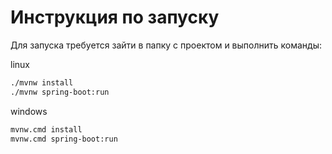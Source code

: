# Инструкция по запуску

Для запуска требуется зайти в папку с проектом и выполнить команды:

linux
```bash
./mvnw install
./mvnw spring-boot:run
```

windows
```bash
mvnw.cmd install
mvnw.cmd spring-boot:run
```